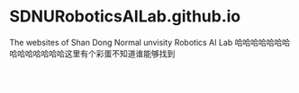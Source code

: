 # SDNURoboticsAILab.github.io
The websites of Shan Dong Normal unvisity Robotics AI Lab
哈哈哈哈哈哈哈哈哈哈哈哈哈哈这里有个彩蛋不知道谁能够找到



<span style="color:white">W9XZXJZ5ZlZ5YVdFb9YNcNd9dhc9YNd5C=W13l2lWf22Wf2yGplh2l3fGfGp1h2vW0g=</span>







